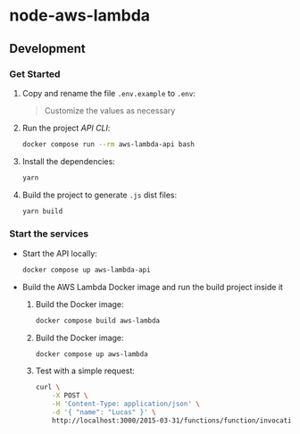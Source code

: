 # node-aws-lambda

## Development

### Get Started

1. Copy and rename the file `.env.example` to `.env`:
    > Customize the values as necessary

2. Run the project _API CLI_:

    ```bash
    docker compose run --rm aws-lambda-api bash
    ```

3. Install the dependencies:

    ```bash
    yarn
    ```

4. Build the project to generate `.js` dist files:

    ```bash
    yarn build
    ```

### Start the services

* Start the API locally:

    ```bash
    docker compose up aws-lambda-api
    ```

* Build the AWS Lambda Docker image and run the build project inside it

    1. Build the Docker image:

        ```bash
        docker compose build aws-lambda
        ```

    2. Build the Docker image:

        ```bash
        docker compose up aws-lambda
        ```

    3. Test with a simple request:

        ```bash
        curl \
            -X POST \
            -H 'Content-Type: application/json' \
            -d '{ "name": "Lucas" }' \
            http://localhost:3000/2015-03-31/functions/function/invocations
        ```

